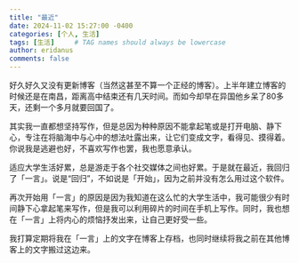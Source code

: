 ```yaml
---
title: "最近"
date: 2024-11-02 15:27:00 -0400
categories: [个人, 生活]
tags: [生活]     # TAG names should always be lowercase
author: eridanus
comments: false
---
```


好久好久又没有更新博客（当然这甚至不算一个正经的博客）。上半年建立博客的时候还是在南昌，距离高中结束还有几天时间。而如今却早在异国他乡呆了80多天，还剩一个多月就要回国了。

其实我一直都想坚持写作，但是总因为种种原因不能拿起笔或是打开电脑、静下心，专注在将脑海中与心中的想法吐露出来，让它们变成文字，看得见、摸得着。你说我是逃避也好，不喜欢写作也罢，我也愿意承认。

适应大学生活好累，总是游走于各个社交媒体之间也好累。于是就在最近，我回归了「一言」。说是“回归”，不如说是「开始」，因为之前并没有怎么用过这个软件。

再次开始用「一言」的原因是因为我知道在这么忙的大学生活中，我可能很少有时间静下心拿起笔来写作，但是我可以利用碎片的时间在手机上写作。同时，我也想在「一言」上将内心的烦恼抒发出来，让自己更好受一些。

我打算定期将我在「一言」上的文字在博客上存档，也同时继续将我之前在其他博客上的文字搬过这边来。